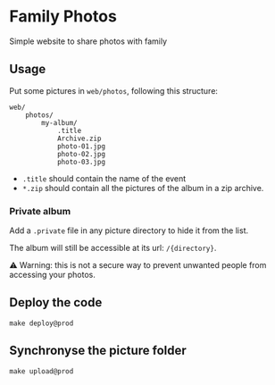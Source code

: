 Family Photos
=============

Simple website to share photos with family

## Usage

Put some pictures in `web/photos`, following this structure:

```
web/
    photos/
        my-album/
            .title
            Archive.zip
            photo-01.jpg
            photo-02.jpg
            photo-03.jpg
```

- `.title` should contain the name of the event
- `*.zip` should contain all the pictures of the album in a zip archive.

### Private album

Add a `.private` file in any picture directory to hide it from the list.

The album will still be accessible at its url: `/{directory}`.

⚠️ Warning: this is not a secure way to prevent unwanted people from accessing your photos.

## Deploy the code

    make deploy@prod

## Synchronyse the picture folder

    make upload@prod
